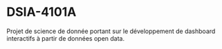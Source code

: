 # DSIA-4101A
Projet de science de donnée portant sur le développement de dashboard interactifs à partir de données open data.
